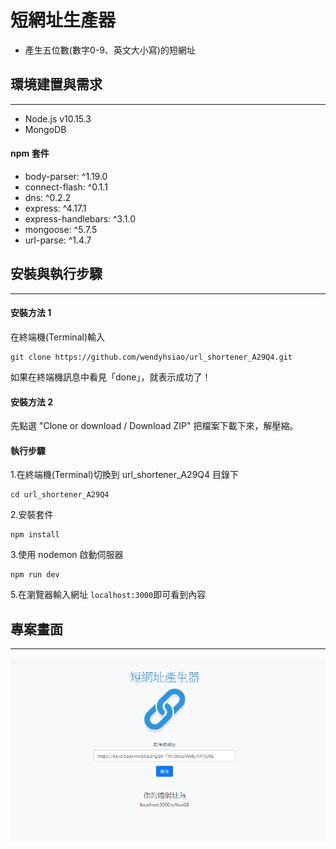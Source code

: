 # 短網址生產器
- 產生五位數(數字0-9、英文大小寫)的短網址

## 環境建置與需求

---

- Node.js v10.15.3
- MongoDB

#### npm 套件

- body-parser: ^1.19.0
- connect-flash: ^0.1.1
- dns: ^0.2.2
- express: ^4.17.1
- express-handlebars: ^3.1.0
- mongoose: ^5.7.5
- url-parse: ^1.4.7


## 安裝與執行步驟

---

#### 安裝方法 1

在終端機(Terminal)輸入

```
git clone https://github.com/wendyhsiao/url_shortener_A29Q4.git
```

如果在終端機訊息中看見「done」，就表示成功了！

#### 安裝方法 2

先點選 "Clone or download / Download ZIP" 把檔案下載下來，解壓縮。

#### 執行步驟

1.在終端機(Terminal)切換到 url_shortener_A29Q4 目錄下

```
cd url_shortener_A29Q4
```

2.安裝套件

```
npm install
```

3.使用 nodemon 啟動伺服器

```
npm run dev
```

5.在瀏覽器輸入網址 `localhost:3000`即可看到內容

## 專案畫面

---

![image](https://github.com/wendyhsiao/url_shortener_A29Q4/blob/master/public/img/index.PNG)